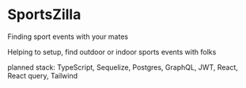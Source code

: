 # SportsZilla
Finding sport events with your mates

Helping to setup, find outdoor or indoor sports events with folks

planned stack: TypeScript, Sequelize, Postgres, GraphQL, JWT, React, React query, Tailwind

